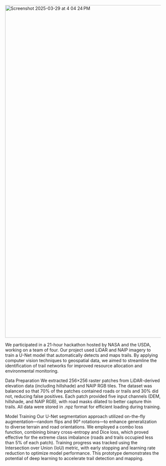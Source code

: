 <img width="1077" alt="Screenshot 2025-03-29 at 4 04 24 PM" src="https://github.com/user-attachments/assets/32ecd11e-3781-4455-a363-6e4cc16a3b5b" />

We participated in a 21-hour hackathon hosted by NASA and the USDA, working on a team of four. Our project used LiDAR and NAIP imagery to train a U-Net model that automatically detects and maps trails. By applying computer vision techniques to geospatial data, we aimed to streamline the identification of trail networks for improved resource allocation and environmental monitoring.

Data Preparation
We extracted 256×256 raster patches from LiDAR-derived elevation data (including hillshade) and NAIP RGB tiles. The dataset was balanced so that 70% of the patches contained roads or trails and 30% did not, reducing false positives. Each patch provided five input channels (DEM, hillshade, and NAIP RGB), with road masks dilated to better capture thin trails. All data were stored in .npz format for efficient loading during training.

Model Training
Our U-Net segmentation approach utilized on-the-fly augmentation—random flips and 90° rotations—to enhance generalization to diverse terrain and road orientations. We employed a combo loss function, combining binary cross-entropy and Dice loss, which proved effective for the extreme class imbalance (roads and trails occupied less than 5% of each patch). Training progress was tracked using the Intersection over Union (IoU) metric, with early stopping and learning rate reduction to optimize model performance. This prototype demonstrates the potential of deep learning to accelerate trail detection and mapping.
